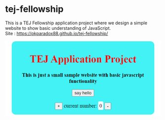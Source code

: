 # tej-fellowship
This is a TEJ Fellowship application project where we design a simple website to show basic understanding of JavaScript.
<br>
Site : https://pkparadox88.github.io/tej-fellowship/

<img src= "images/screenshot.png" width = '600'>
